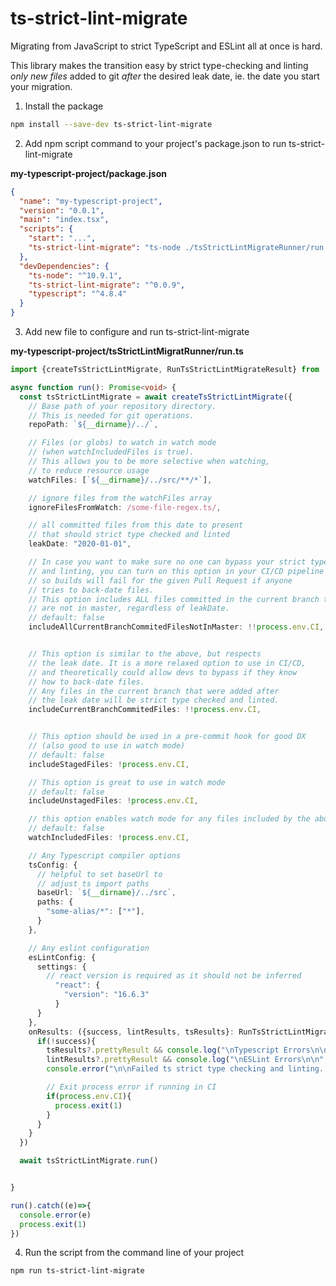# ts-strict-lint-migrate


Migrating from JavaScript to strict TypeScript and ESLint all at once is hard. 

This library makes the transition easy by strict type-checking and linting *only new files* added to git *after* the desired leak date, ie. the date you start your migration.


1. Install the package

```bash
npm install --save-dev ts-strict-lint-migrate
```

2. Add npm script command to your project's package.json to run ts-strict-lint-migrate


**my-typescript-project/package.json**
```JSON
{
  "name": "my-typescript-project",
  "version": "0.0.1",
  "main": "index.tsx",
  "scripts": {
    "start": "...",
    "ts-strict-lint-migrate": "ts-node ./tsStrictLintMigrateRunner/run.ts"
  },
  "devDependencies": {
    "ts-node": "^10.9.1",
    "ts-strict-lint-migrate": "^0.0.9",
    "typescript": "^4.8.4"
  }
}

```

3. Add new file to configure and run ts-strict-lint-migrate 

**my-typescript-project/tsStrictLintMigratRunner/run.ts**
```typescript
import {createTsStrictLintMigrate, RunTsStrictLintMigrateResult} from 'ts-strict-lint-migrate'

async function run(): Promise<void> {
  const tsStrictLintMigrate = await createTsStrictLintMigrate({
    // Base path of your repository directory.
    // This is needed for git operations.
    repoPath: `${__dirname}/../`,

    // Files (or globs) to watch in watch mode 
    // (when watchIncludedFiles is true).
    // This allows you to be more selective when watching,
    // to reduce resource usage
    watchFiles: [`${__dirname}/../src/**/*`],

    // ignore files from the watchFiles array
    ignoreFilesFromWatch: /some-file-regex.ts/,

    // all committed files from this date to present 
    // that should strict type checked and linted
    leakDate: "2020-01-01",

    // In case you want to make sure no one can bypass your strict type checking
    // and linting, you can turn on this option in your CI/CD pipeline
    // so builds will fail for the given Pull Request if anyone
    // tries to back-date files.
    // This option includes ALL files committed in the current branch that 
    // are not in master, regardless of leakDate.
    // default: false
    includeAllCurrentBranchCommitedFilesNotInMaster: !!process.env.CI,


    // This option is similar to the above, but respects
    // the leak date. It is a more relaxed option to use in CI/CD,
    // and theoretically could allow devs to bypass if they know
    // how to back-date files.
    // Any files in the current branch that were added after
    // the leak date will be strict type checked and linted.
    includeCurrentBranchCommitedFiles: !!process.env.CI,


    // This option should be used in a pre-commit hook for good DX
    // (also good to use in watch mode)
    // default: false
    includeStagedFiles: !process.env.CI,

    // This option is great to use in watch mode
    // default: false
    includeUnstagedFiles: !process.env.CI,

    // this option enables watch mode for any files included by the above options
    // default: false
    watchIncludedFiles: !process.env.CI,

    // Any Typescript compiler options
    tsConfig: {
      // helpful to set baseUrl to
      // adjust ts import paths
      baseUrl: `${__dirname}/../src`,
      paths: {
        "some-alias/*": ["*"],
      }
    },

    // Any eslint configuration
    esLintConfig: {
      settings: {
        // react version is required as it should not be inferred
          "react": {
            "version": "16.6.3"
          }
      }
    },
    onResults: ({success, lintResults, tsResults}: RunTsStrictLintMigrateResult)=>{
      if(!success){
        tsResults?.prettyResult && console.log("\nTypescript Errors\n\n", tsResults.prettyResult)
        lintResults?.prettyResult && console.log("\nESLint Errors\n\n", lintResults.prettyResult)
        console.error("\n\nFailed ts strict type checking and linting. Please fixe the errors above. \n\n")

        // Exit process error if running in CI
        if(process.env.CI){
          process.exit(1)
        }
      }
    }
  })

  await tsStrictLintMigrate.run()


}

run().catch((e)=>{
  console.error(e)
  process.exit(1)
})

```



4. Run the script from the command line of your project

```bash
npm run ts-strict-lint-migrate
```
